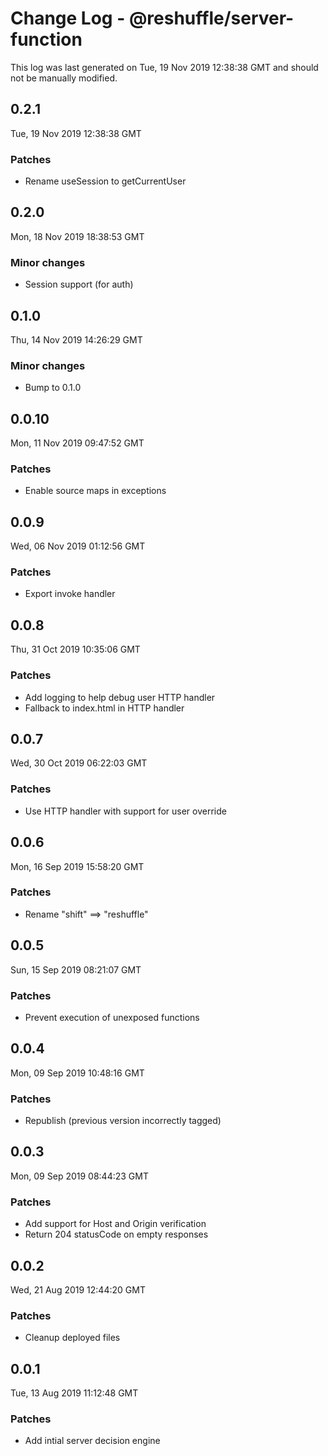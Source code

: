 # Change Log - @reshuffle/server-function

This log was last generated on Tue, 19 Nov 2019 12:38:38 GMT and should not be manually modified.

## 0.2.1
Tue, 19 Nov 2019 12:38:38 GMT

### Patches

- Rename useSession to getCurrentUser

## 0.2.0
Mon, 18 Nov 2019 18:38:53 GMT

### Minor changes

- Session support (for auth)

## 0.1.0
Thu, 14 Nov 2019 14:26:29 GMT

### Minor changes

- Bump to 0.1.0

## 0.0.10
Mon, 11 Nov 2019 09:47:52 GMT

### Patches

- Enable source maps in exceptions

## 0.0.9
Wed, 06 Nov 2019 01:12:56 GMT

### Patches

- Export invoke handler

## 0.0.8
Thu, 31 Oct 2019 10:35:06 GMT

### Patches

- Add logging to help debug user HTTP handler
- Fallback to index.html in HTTP handler

## 0.0.7
Wed, 30 Oct 2019 06:22:03 GMT

### Patches

- Use HTTP handler with support for user override

## 0.0.6
Mon, 16 Sep 2019 15:58:20 GMT

### Patches

- Rename "shift" ==> "reshuffle"

## 0.0.5
Sun, 15 Sep 2019 08:21:07 GMT

### Patches

- Prevent execution of unexposed functions

## 0.0.4
Mon, 09 Sep 2019 10:48:16 GMT

### Patches

- Republish (previous version incorrectly tagged)

## 0.0.3
Mon, 09 Sep 2019 08:44:23 GMT

### Patches

- Add support for Host and Origin verification
- Return 204 statusCode on empty responses

## 0.0.2
Wed, 21 Aug 2019 12:44:20 GMT

### Patches

- Cleanup deployed files

## 0.0.1
Tue, 13 Aug 2019 11:12:48 GMT

### Patches

- Add intial server decision engine

